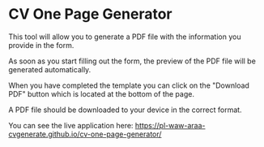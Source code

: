# CV One Page Generator

This tool will allow you to generate a PDF file with the information you provide in the form.

As soon as you start filling out the form, the preview of the PDF file will be generated automatically.

When you have completed the template you can click on the "Download PDF" button which is located at the bottom of the page.

A PDF file should be downloaded to your device in the correct format.

You can see the live application here: https://pl-waw-araa-cvgenerate.github.io/cv-one-page-generator/
